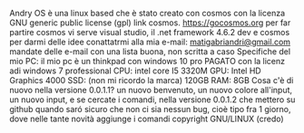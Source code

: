 Andry OS è una linux based che è stato creato con cosmos con la licenza  GNU generic public license (gpl)
link cosmos. https://gocosmos.org
per far partire cosmos vi serve visual studio, il .net framework 4.6.2 dev e cosmos
per darmi delle idee conattatrmi alla mia e-mail: matigabriandri@gmail.com mandate delle e-mail con una lista buona, non scritta a caso
Specifiche del mio PC:
il mio pc è un thinkpad con windows 10 pro PAGATO con  la licenz adi windows 7 professional
CPU: intel core I5 3320M
GPU: Intel HD Graphics 4000
SSD: (non mi ricordo la marca) 120GB
RAM: 8GB
Cosa c'è di nuovo nella versione 0.0.1.1?
un nuovo benvenuto,
un nuovo colore all'input,
un nuovo input,
e se cercate i comandi, nella versione 0.0.1.2 che mettero su github quando saró sicuro che non ci sia nessun bug, cioè tipo fra 1 giorno, dove nelle tante novità aggiunge i comandi
copyright GNU/LINUX (credo)
